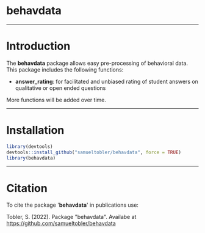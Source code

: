 # behavdata

------------------------------------------------------------------------

# Introduction

The **behavdata** package allows easy pre-processing of behavioral data. This package includes the following functions:

-   **answer_rating**: for facilitated and unbiased rating of student answers on qualitative or open ended questions

More functions will be added over time.

------------------------------------------------------------------------

# Installation

``` r
library(devtools)
devtools::install_github("samueltobler/behavdata", force = TRUE)
library(behavdata)
```

------------------------------------------------------------------------

# Citation

To cite the package '**behavdata**' in publications use:

Tobler, S. (2022). Package "behavdata". Availabe at <https://github.com/samueltobler/behavdata>
